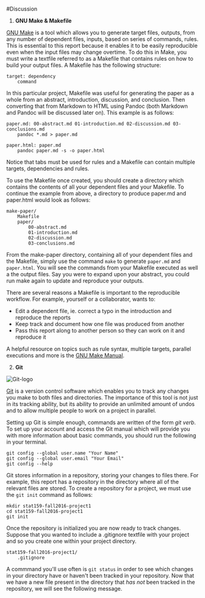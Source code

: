 #Discussion

1. **GNU Make & Makefile** 

[GNU Make](https://www.gnu.org/software/make/) is a tool which allows you to generate target files, outputs, from any number of dependent files, inputs, based on series of commands, rules. This is essential to this report because it enables it to be easily reproducible even when the input files may change overtime. To do this in Make, you must write a textfile referred to as a Makefile that contains rules on how to build your output files. A Makefile has the following structure: 

```make
target: dependency 
	command
```

In this particular project, Makefile was useful for generating the paper as a whole from an abstract, introduction, discussion, and conclusion. Then converting that from Markdown to HTML using Pandoc (both Markdown and Pandoc will be discussed later on). This example is as follows: 

```make
paper.md: 00-abstract.md 01-introduction.md 02-discussion.md 03-conclusions.md
	pandoc *.md > paper.md

paper.html: paper.md 
	pandoc paper.md -s -o paper.html
```

Notice that tabs must be used for rules and a Makefile can contain multiple targets, dependencies and rules.   

To use the Makefile once created, you should create a directory which contains the contents of all your dependent files and your Makefile. To continue the example from above, a directory to produce paper.md and paper.html would look as follows: 

```
make-paper/
    Makefile
    paper/
        00-abstract.md
        01-introduction.md
        02-discussion.md
        03-conclusions.md
```

From the make-paper directory, containing all of your dependent files and the Makefile, simply use the command `make` to generate `paper.md` and `paper.html`. You will see the commands from your Makefile executed as well a the output files. Say you were to expand upon your abstract, you could run make again to update and reproduce your outputs. 

There are several reasons a Makefile is important to the reproducible workflow. For example, yourself or a collaborator, wants to: 

* Edit a dependent file, ie. correct a typo in the introduction and reproduce the reports
* Keep track and document how one file was produced from another 
* Pass this report along to another person so they can work on it and reproduce it 


A helpful resource on topics such as rule syntax, multiple targets, parallel executions and more is the [GNU Make Manual](https://www.gnu.org/software/make/manual/html_node/index.html#SEC_Contents).

2. **Git** 

![Git-logo](~/Documents/stat159/stat159-fall2016-project1/images/git-logo.png) 

[Git](https://git-scm.com/) is a version control software which enables you to track any changes you make to both files and directories. The importance of this tool is not just in its tracking ability, but its ability to provide an unlimited amount of undos and to allow multiple people to work on a project in parallel.

Setting up Git is simple enough, commands are written of the form *git verb*. To set up your account and access the Git manual which will provide you with more information about basic commands, you should run the following in your terminal. 

```
git config --global user.name "Your Name"
git config --global user.email "Your Email" 
git config --help

```

Git stores information in a repository, storing your changes to files there. For example, this report has a repository in the directory where all of the relevant files are stored. To create a repository for a project, we must use the `git init` command as follows: 

```
mkdir stat159-fall2016-project1
cd stat159-fall2016-project1
git init 

```

Once the repository is initialized you are now ready to track changes. Suppose that you wanted to include a .gitignore textfile with your project and so you create one within your project directory. 

```
stat159-fall2016-project1/
    .gitignore
``` 

A commmand you'll use often is `git status` in order to see which changes in your directory have or haven't been tracked in your repository. Now that we have a new file present in the directory that *has not* been tracked in the repository, we will see the following message. 
